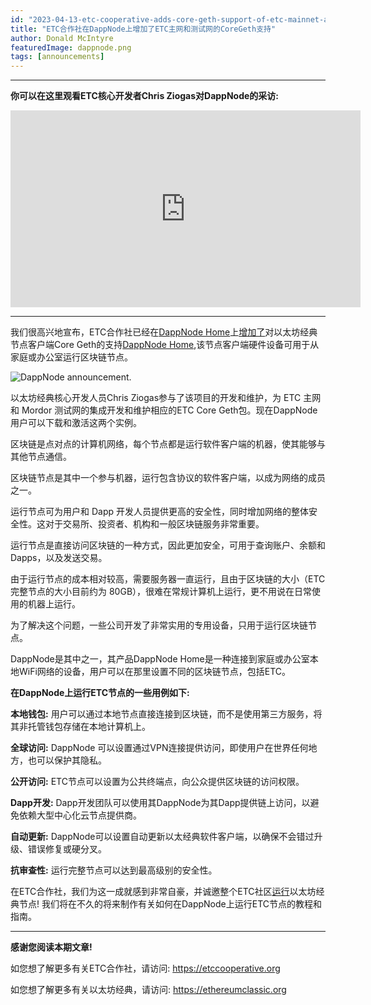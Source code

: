 ```yaml
---
id: "2023-04-13-etc-cooperative-adds-core-geth-support-of-etc-mainnet-and-testnet-to-dappnode-cn"
title: "ETC合作社在DappNode上增加了ETC主网和测试网的CoreGeth支持"
author: Donald McIntyre
featuredImage: dappnode.png
tags: [announcements]
---
```


---
**你可以在这里观看ETC核心开发者Chris Ziogas对DappNode的采访:**

<iframe width="560" height="315" src="https://www.youtube.com/embed/ugSAtwpogx4" title="YouTube video player" frameborder="0" allow="accelerometer; autoplay; clipboard-write; encrypted-media; gyroscope; picture-in-picture; web-share" allowfullscreen></iframe>

---

我们很高兴地宣布，ETC合作社已经在[DappNode Home](https://dappnode.com/)上[增加了](https://twitter.com/DAppNode/status/1645784583932346381)对以太坊经典节点客户端Core Geth的支持[DappNode Home](https://dappnode.com/),该节点客户端硬件设备可用于从家庭或办公室运行区块链节点。

![DappNode announcement.](/dappnode-tweet-2.png)

以太坊经典核心开发人员Chris Ziogas参与了该项目的开发和维护，为 ETC 主网和 Mordor 测试网的集成开发和维护相应的ETC Core Geth包。现在DappNode用户可以下载和激活这两个实例。

区块链是点对点的计算机网络，每个节点都是运行软件客户端的机器，使其能够与其他节点通信。

区块链节点是其中一个参与机器，运行包含协议的软件客户端，以成为网络的成员之一。

运行节点可为用户和 Dapp 开发人员提供更高的安全性，同时增加网络的整体安全性。这对于交易所、投资者、机构和一般区块链服务非常重要。

运行节点是直接访问区块链的一种方式，因此更加安全，可用于查询账户、余额和Dapps，以及发送交易。

由于运行节点的成本相对较高，需要服务器一直运行，且由于区块链的大小（ETC 完整节点的大小目前约为 80GB），很难在常规计算机上运行，更不用说在日常使用的机器上运行。

为了解决这个问题，一些公司开发了非常实用的专用设备，只用于运行区块链节点。

DappNode是其中之一，其产品DappNode Home是一种连接到家庭或办公室本地WiFi网络的设备，用户可以在那里设置不同的区块链节点，包括ETC。

**在DappNode上运行ETC节点的一些用例如下:**

**本地钱包:** 用户可以通过本地节点直接连接到区块链，而不是使用第三方服务，将其非托管钱包存储在本地计算机上。

**全球访问:**  DappNode 可以设置通过VPN连接提供访问，即使用户在世界任何地方，也可以保护其隐私。

**公开访问:** ETC节点可以设置为公共终端点，向公众提供区块链的访问权限。

**Dapp开发:** Dapp开发团队可以使用其DappNode为其Dapp提供链上访问，以避免依赖大型中心化云节点提供商。

**自动更新:** DappNode可以设置自动更新以太经典软件客户端，以确保不会错过升级、错误修复或硬分叉。

**抗审查性:** 运行完整节点可以达到最高级别的安全性。

在ETC合作社，我们为这一成就感到非常自豪，并诚邀整个ETC社区[运行](https://dappnode.com)以太坊经典节点! 我们将在不久的将来制作有关如何在DappNode上运行ETC节点的教程和指南。

--- 

**感谢您阅读本期文章!**

如您想了解更多有关ETC合作社，请访问: https://etccooperative.org

如您想了解更多有关以太坊经典，请访问: https://ethereumclassic.org
